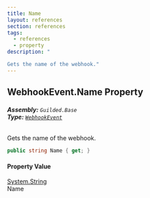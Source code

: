 ```yaml
---
title: Name
layout: references
section: references
tags:
  - references
  - property
description: "

Gets the name of the webhook."
---
```


## WebhookEvent.Name Property
###### **Assembly:** `Guilded.Base`<br/>**Type:** [`WebhookEvent`](WebhookEvent.md 'Guilded.Base.Events.WebhookEvent')

Gets the name of the webhook.

```csharp
public string Name { get; }
```

#### Property Value
[System.String](https://docs.microsoft.com/en-us/dotnet/api/System.String 'System.String')  
Name